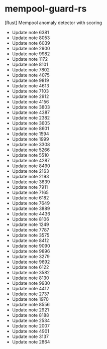 # mempool-guard-rs
[Rust] Mempool anomaly detector with scoring
- Update note 6381
- Update note 8053
- Update note 6039
- Update note 2900
- Update note 9982
- Update note 1172
- Update note 8101
- Update note 7802
- Update note 4075
- Update note 9819
- Update note 4613
- Update note 7103
- Update note 2912
- Update note 4156
- Update note 3803
- Update note 4387
- Update note 2382
- Update note 3605
- Update note 8601
- Update note 1594
- Update note 1999
- Update note 3308
- Update note 5266
- Update note 5510
- Update note 4287
- Update note 8490
- Update note 2163
- Update note 2193
- Update note 3639
- Update note 7911
- Update note 7165
- Update note 6182
- Update note 7649
- Update note 3889
- Update note 4436
- Update note 8106
- Update note 1249
- Update note 7787
- Update note 3575
- Update note 8412
- Update note 9090
- Update note 9896
- Update note 3279
- Update note 9692
- Update note 6122
- Update note 3582
- Update note 8130
- Update note 9930
- Update note 4412
- Update note 2737
- Update note 1970
- Update note 8556
- Update note 2921
- Update note 8188
- Update note 2534
- Update note 2007
- Update note 4901
- Update note 3137
- Update note 2864
